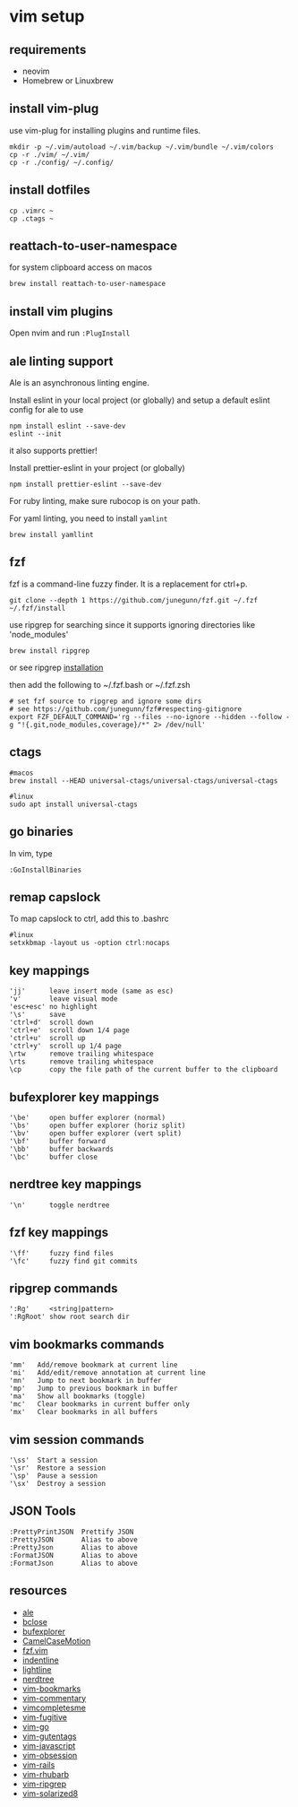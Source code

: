 # vim setup

## requirements

* neovim
* Homebrew or Linuxbrew

## install vim-plug

use vim-plug for installing plugins and runtime files.

```shell
mkdir -p ~/.vim/autoload ~/.vim/backup ~/.vim/bundle ~/.vim/colors
cp -r ./vim/ ~/.vim/
cp -r ./config/ ~/.config/
```

## install dotfiles

```shell
cp .vimrc ~
cp .ctags ~
```

## reattach-to-user-namespace

for system clipboard access on macos

```shell
brew install reattach-to-user-namespace
```

## install vim plugins
Open nvim and run `:PlugInstall`

## ale linting support

Ale is an asynchronous linting engine.

Install eslint in your local project (or globally)
and setup a default eslint config for ale to use

```shell
npm install eslint --save-dev
eslint --init
```

it also supports prettier!

Install prettier-eslint in your project (or globally)

```shell
npm install prettier-eslint --save-dev
```

For ruby linting, make sure rubocop is on your path.

For yaml linting, you need to install `yamlint`

```shell
brew install yamllint
```

## fzf

fzf is a command-line fuzzy finder.
It is a replacement for ctrl+p.

```shell
git clone --depth 1 https://github.com/junegunn/fzf.git ~/.fzf
~/.fzf/install
```

use ripgrep for searching since it supports ignoring directories like 'node_modules'

```shell
brew install ripgrep
```

or see ripgrep [installation](https://github.com/BurntSushi/ripgrep#installation)

then add the following to ~/.fzf.bash or ~/.fzf.zsh

```shell
# set fzf source to ripgrep and ignore some dirs
# see https://github.com/junegunn/fzf#respecting-gitignore
export FZF_DEFAULT_COMMAND='rg --files --no-ignore --hidden --follow -g "!{.git,node_modules,coverage}/*" 2> /dev/null'
```

## ctags

```shell
#macos
brew install --HEAD universal-ctags/universal-ctags/universal-ctags

#linux
sudo apt install universal-ctags
```

## go binaries

In vim, type
```
:GoInstallBinaries
```

## remap capslock

To map capslock to ctrl, add this to .bashrc

```shell
#linux
setxkbmap -layout us -option ctrl:nocaps
```

## key mappings

```shell
'jj'      leave insert mode (same as esc)
'v'       leave visual mode
'esc+esc' no highlight
'\s'      save
'ctrl+d'  scroll down
'ctrl+e'  scroll down 1/4 page
'ctrl+u'  scroll up
'ctrl+y'  scroll up 1/4 page
\rtw      remove trailing whitespace
\rts      remove trailing whitespace
\cp       copy the file path of the current buffer to the clipboard
```

## bufexplorer key mappings

```shell
'\be'     open buffer explorer (normal)
'\bs'     open buffer explorer (horiz split)
'\bv'     open buffer explorer (vert split)
'\bf'     buffer forward
'\bb'     buffer backwards
'\bc'     buffer close
```

## nerdtree key mappings

```shell
'\n'      toggle nerdtree
```

## fzf key mappings

```shell
'\ff'     fuzzy find files
'\fc'     fuzzy find git commits
```

## ripgrep commands

```shell
':Rg'     <string|pattern>
':RgRoot' show root search dir
```

## vim bookmarks commands

```shell
'mm'   Add/remove bookmark at current line
'mi'   Add/edit/remove annotation at current line
'mn'   Jump to next bookmark in buffer
'mp'   Jump to previous bookmark in buffer
'ma'   Show all bookmarks (toggle)
'mc'   Clear bookmarks in current buffer only
'mx'   Clear bookmarks in all buffers
```

## vim session commands

```shell
'\ss'  Start a session
'\sr'  Restore a session
'\sp'  Pause a session
'\sx'  Destroy a session
```

## JSON Tools

```shell
:PrettyPrintJSON  Prettify JSON
:PrettyJSON       Alias to above
:PrettyJson       Alias to above
:FormatJSON       Alias to above
:FormatJson       Alias to above
```

## resources

* [ale](https://github.com/w0rp/ale)
* [bclose](https://github.com/rbgrouleff/bclose.vim)
* [bufexplorer](https://github.com/vim-scripts/bufexplorer.zip)
* [CamelCaseMotion](https://github.com/bkad/CamelCaseMotion)
* [fzf.vim](https://github.com/junegunn/fzf.vim)
* [indentline](https://github.com/Yggdroot/indentLine)
* [lightline](https://github.com/itchyny/lightline.vim)
* [nerdtree](https://github.com/scrooloose/nerdtree)
* [vim-bookmarks](https://github.com/MattesGroeger/vim-bookmarks)
* [vim-commentary](https://github.com/tpope/vim-commentary)
* [vimcompletesme](https://github.com/ajh17/VimCompletesMe)
* [vim-fugitive](https://github.com/tpope/vim-fugitive)
* [vim-go](https://github.com/fatih/vim-go)
* [vim-gutentags](https://github.com/ludovicchabant/vim-gutentags.git)
* [vim-javascript](https://github.com/pangloss/vim-javascript)
* [vim-obsession](https://github.com/tpope/vim-obsession)
* [vim-rails](https://github.com/tpope/vim-rails)
* [vim-rhubarb](https://github.com/tpope/vim-rhubarb)
* [vim-ripgrep](https://github.com/jremmen/vim-ripgrep)
* [vim-solarized8](https://github.com/lifepillar/vim-solarized8)
